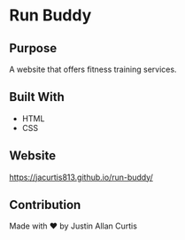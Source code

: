 # Run Buddy

## Purpose
A website that offers fitness training services.

## Built With
* HTML
* CSS

## Website
https://jacurtis813.github.io/run-buddy/

## Contribution
Made with ❤ by Justin Allan Curtis
